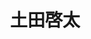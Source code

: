 ---
title: 土田啓太
avatar: https://lh3.googleusercontent.com/-3NhJOBq0bP4/WsblN5ads4I/AAAAAAAAEa4/6EOcFwhzvZAVnkTQRriA1j5pgxAtDuWqACE0YBhgL/s400-p/DSC06564.jpg
category: 04_B
school_year: 3
---